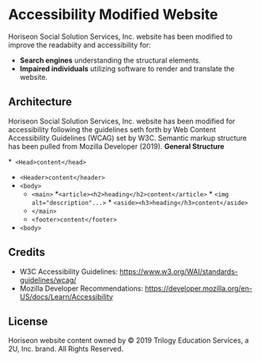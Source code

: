 # Accessibility Modified Website
Horiseon Social Solution Services, Inc. website has been modified to improve the readabiity and accessibility for:
*  **Search engines** understanding the structural elements.
*  **Impaired individuals** utilizing software to render and translate the website.

## Architecture
Horiseon Social Solution Services, Inc. website has been modified for accessibility following the guidelines seth forth by Web Content Accessibility Guidelines (WCAG) set by W3C.  Semantic markup structure has been pulled from Mozilla Developer (2019). 
**__General Structure__**

*` <Head>content</head>`
* `<Header>content</header>`
* `<body>`
    * `<main>`
            *`<article><h2>heading</h2>content</article>`
                * `<img alt="description"...>`
            * `<aside><h3>heading</h3>content</aside>`
    * `</main>`
    * `<footer>content</footer>`
* `<body>`


## Credits
* W3C Accessibility Guidelines: https://www.w3.org/WAI/standards-guidelines/wcag/
* Mozilla Developer Recommendations: https://developer.mozilla.org/en-US/docs/Learn/Accessibility

## License
Horiseon website content owned by © 2019 Trilogy Education Services, a 2U, Inc. brand. All Rights Reserved.

